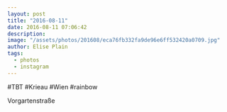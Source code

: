 ```yaml
---
layout: post
title: "2016-08-11"
date: 2016-08-11 07:06:42
description: 
image: "/assets/photos/201608/eca76fb332fa9de96e6ff532420a0709.jpg"
author: Elise Plain
tags: 
  - photos
  - instagram
---
```


#TBT #Krieau #Wien #rainbow
<p></p>
Vorgartenstraße